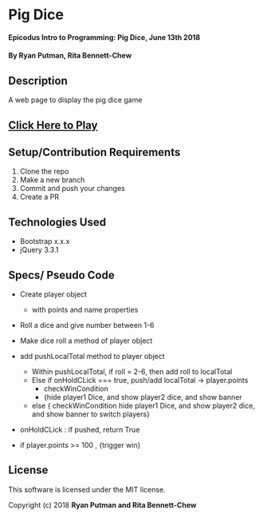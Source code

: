 # Pig Dice

#### Epicodus Intro to Programming: Pig Dice, June 13th 2018

#### By Ryan Putman, Rita Bennett-Chew

## Description
A web page to display the pig dice game

## [Click Here to Play](https://ritabc.github.io/pig-dice/)

## Setup/Contribution Requirements

1. Clone the repo
1. Make a new branch
1. Commit and push your changes
1. Create a PR

## Technologies Used

* Bootstrap x.x.x
* jQuery 3.3.1

## Specs/ Pseudo Code
* Create player object
  * with points and name properties
* Roll a dice and give number between 1-6
* Make dice roll a method of player object
* add pushLocalTotal method to player object  
  * Within pushLocalTotal, if roll = 2-6, then add roll to localTotal
  * Else if onHoldCLick === true, push/add localTotal -> player.points
    * checkWinCondition
    * {hide player1 Dice, and show player2 dice, and show banner
  * else {
    checkWinCondition hide player1 Dice, and show player2 dice, and show banner to switch players}
* onHoldCLick : if pushed, return True

* if player.points  >= 100 , {trigger win}

## License

This software is licensed under the MIT license.

Copyright (c) 2018 **Ryan Putman and Rita Bennett-Chew**
